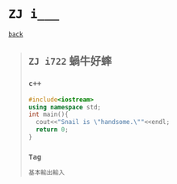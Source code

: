 # `ZJ i___`

[`back`](../)

> ## `ZJ i722` 蝸牛好蟀
> ### `c++`
> ```c++
> #include<iostream>
> using namespace std;
> int main(){
> 	cout<<"Snail is \"handsome.\""<<endl;
> 	return 0;
> }
> ```
> ### `Tag`
> ```txt
> 基本輸出輸入
> ```

[`Codeforces`]: /OJ_ans/cf
[`Zerojudge`]: /OJ_ans/zj
[`PCIC`]: /OJ_ans/PCIC

<link id="style_css" rel="stylesheet" type="text/css" href="/OJ_ans/style.css">
